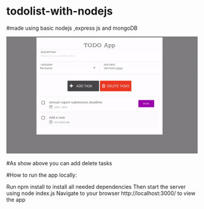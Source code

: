 # todolist-with-nodejs

#made using basic nodejs ,express js and mongoDB

 ![Stopwatch GIF](https://github.com/Sumanthedara1/todolist-with-nodejs/blob/main/kio.gif)
 

#As show above you can add delete tasks




#How to run the app locally:

Run npm install to install all needed dependencies
Then start the server using node index.js
Navigate to your browser http://localhost:3000/ to view the app
